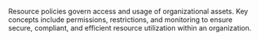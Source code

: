Resource policies govern access and usage of organizational assets. Key concepts include permissions, restrictions, and monitoring to ensure secure, compliant, and efficient resource utilization within an organization.